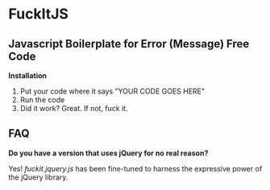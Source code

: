 FuckItJS
========

Javascript Boilerplate for Error (Message) Free Code
------------------------------------------------------

**Installation**

1. Put your code where it says "YOUR CODE GOES HERE"
2. Run the code
3. Did it work? Great. If not, fuck it.

FAQ
-------

**Do you have a version that uses jQuery for no real reason?**

Yes! *fuckit.jquery.js* has been fine-tuned to harness the expressive power of the jQuery library.